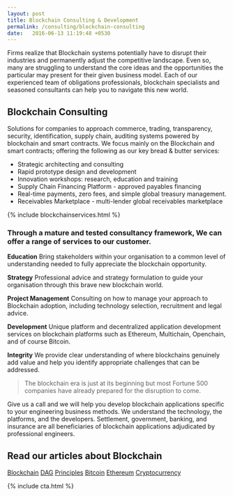 ```yaml
---
layout: post
title: Blockchain Consulting & Development
permalink: /consulting/blockchain-consulting
date:   2016-06-13 11:19:48 +0530
---
```


Firms realize that Blockchain systems potentially have to disrupt their industries and permanently adjust the competitive landscape. Even so, many are struggling to understand the core ideas and the opportunities the particular may present for their given business model. Each of our experienced team of obligations professionals, blockchain specialists and seasoned consultants can help you to navigate this new world.

## Blockchain Consulting
Solutions for companies to approach commerce, trading, transparency, security, identification, supply chain, auditing systems powered by blockchain and smart contracts. We focus mainly on the Blockchain and smart contracts; offering the following as our key bread & butter services:

* Strategic architecting and consulting
* Rapid prototype design and development
* Innovation workshops: research, education and training
* Supply Chain Financing Platform - approved payables financing
* Real-time payments, zero fees, and simple global treasury management.
* Receivables Marketplace - multi-lender global receivables marketplace

{% include blockchainservices.html %}

### Through a mature and tested consultancy framework, We can offer a range of services to our customer.

**Education**
Bring stakeholders within your organisation to a common level of understanding needed to fully appreciate the blockchain opportunity.

**Strategy**
Professional advice and strategy formulation to guide your organisation through this brave new blockchain world.

**Project Management**
Consulting on how to manage your approach to Blockchain adoption, including technology selection, recruitment and legal advice.

**Development**
Unique platform and decentralized application development services on blockchain platforms such as Ethereum, Multichain, Openchain, and of course Bitcoin.

**Integrity**
We provide clear understanding of where blockchains genuinely add value and help you identify appropriate challenges that can be addressed.

> The blockchain era is just at its beginning but most Fortune 500 companies have already prepared for the disruption to come.


Give us a call and we will help you develop blockchain applications specific to your engineering business methods.  We understand the technology, the platforms, and the developers. Settlement, government, banking, and insurance are all beneficiaries of blockchain applications adjudicated by professional engineers.

## Read our articles about Blockchain
<a href="/tag/blockchain/" title="Blogs Tagged Blockchain">Blockchain</a>
<a href="/tag/dag/" title="Blogs Tagged DAG">DAG</a>
<a href="/tag/principles/" title="Blogs Tagged Blockchain Principles">Principles</a>
<a href="/tag/bitcoin/" title="Blogs Tagged Bitcoin">Bitcoin</a>
<a href="/tag/ethereum/" title="Blogs Tagged ethereum">Ethereum</a>
<a href="/tag/cryptocurrency/" title="Blogs Tagged cryptocurrency">Cryptocurrency</a>

{% include cta.html %}
